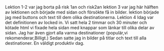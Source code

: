 Lektion 1-2 var jag borta på risk 1an och risk2an 
lektion 3 var jag här hälften av lektionen och började med sidan och försökte få in bilder. lektion började jag med buttons och text till dem olika destinationerna.
Lektion 4 Idag var det definitionen av locked in. Vi satt hela 2 timmar och 30 minuter och kötade html vi fixade hela sidan med knappar som länkar till olika delar av sidan. Jag har även gjort alla varma destinationer (populär,vi rekomenderar,Billigt.) Sedan satte jag in bilder på titlar och text till alla destinationer. En väldigt produktiv dag.
